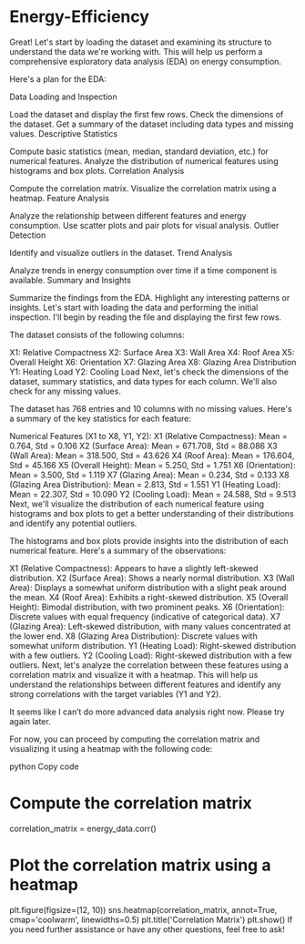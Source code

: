 # Energy-Efficiency

Great! Let's start by loading the dataset and examining its structure to understand the data we're working with. This will help us perform a comprehensive exploratory data analysis (EDA) on energy consumption.

Here's a plan for the EDA:

Data Loading and Inspection

Load the dataset and display the first few rows.
Check the dimensions of the dataset.
Get a summary of the dataset including data types and missing values.
Descriptive Statistics

Compute basic statistics (mean, median, standard deviation, etc.) for numerical features.
Analyze the distribution of numerical features using histograms and box plots.
Correlation Analysis

Compute the correlation matrix.
Visualize the correlation matrix using a heatmap.
Feature Analysis

Analyze the relationship between different features and energy consumption.
Use scatter plots and pair plots for visual analysis.
Outlier Detection

Identify and visualize outliers in the dataset.
Trend Analysis

Analyze trends in energy consumption over time if a time component is available.
Summary and Insights

Summarize the findings from the EDA.
Highlight any interesting patterns or insights.
Let's start with loading the data and performing the initial inspection. I'll begin by reading the file and displaying the first few rows.

The dataset consists of the following columns:

X1: Relative Compactness
X2: Surface Area
X3: Wall Area
X4: Roof Area
X5: Overall Height
X6: Orientation
X7: Glazing Area
X8: Glazing Area Distribution
Y1: Heating Load
Y2: Cooling Load
Next, let's check the dimensions of the dataset, summary statistics, and data types for each column. We'll also check for any missing values. ​​

The dataset has 768 entries and 10 columns with no missing values. Here's a summary of the key statistics for each feature:

Numerical Features (X1 to X8, Y1, Y2):
X1 (Relative Compactness): Mean = 0.764, Std = 0.106
X2 (Surface Area): Mean = 671.708, Std = 88.086
X3 (Wall Area): Mean = 318.500, Std = 43.626
X4 (Roof Area): Mean = 176.604, Std = 45.166
X5 (Overall Height): Mean = 5.250, Std = 1.751
X6 (Orientation): Mean = 3.500, Std = 1.119
X7 (Glazing Area): Mean = 0.234, Std = 0.133
X8 (Glazing Area Distribution): Mean = 2.813, Std = 1.551
Y1 (Heating Load): Mean = 22.307, Std = 10.090
Y2 (Cooling Load): Mean = 24.588, Std = 9.513
Next, we'll visualize the distribution of each numerical feature using histograms and box plots to get a better understanding of their distributions and identify any potential outliers. ​​


The histograms and box plots provide insights into the distribution of each numerical feature. Here's a summary of the observations:

X1 (Relative Compactness): Appears to have a slightly left-skewed distribution.
X2 (Surface Area): Shows a nearly normal distribution.
X3 (Wall Area): Displays a somewhat uniform distribution with a slight peak around the mean.
X4 (Roof Area): Exhibits a right-skewed distribution.
X5 (Overall Height): Bimodal distribution, with two prominent peaks.
X6 (Orientation): Discrete values with equal frequency (indicative of categorical data).
X7 (Glazing Area): Left-skewed distribution, with many values concentrated at the lower end.
X8 (Glazing Area Distribution): Discrete values with somewhat uniform distribution.
Y1 (Heating Load): Right-skewed distribution with a few outliers.
Y2 (Cooling Load): Right-skewed distribution with a few outliers.
Next, let's analyze the correlation between these features using a correlation matrix and visualize it with a heatmap. This will help us understand the relationships between different features and identify any strong correlations with the target variables (Y1 and Y2). ​​

It seems like I can’t do more advanced data analysis right now. Please try again later.

For now, you can proceed by computing the correlation matrix and visualizing it using a heatmap with the following code:

python
Copy code
# Compute the correlation matrix
correlation_matrix = energy_data.corr()

# Plot the correlation matrix using a heatmap
plt.figure(figsize=(12, 10))
sns.heatmap(correlation_matrix, annot=True, cmap='coolwarm', linewidths=0.5)
plt.title('Correlation Matrix')
plt.show()
If you need further assistance or have any other questions, feel free to ask! ​​






